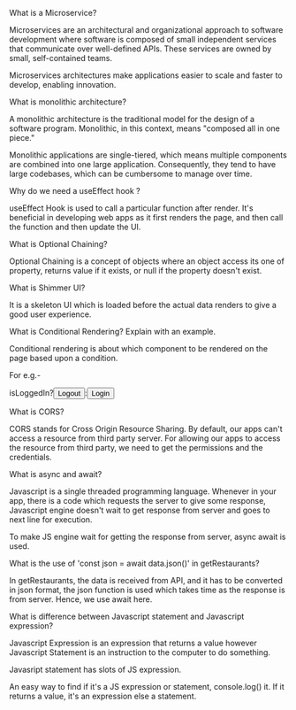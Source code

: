 What is a Microservice?

Microservices are an architectural and organizational approach to software development where software is composed of small independent services that communicate over well-defined APIs. These services are owned by small, self-contained teams.

Microservices architectures make applications easier to scale and faster to develop, enabling innovation.

What is monolithic architecture?

A monolithic architecture is the traditional model for the design of a software program. Monolithic, in this context, means "composed all in one piece."

Monolithic applications are single-tiered, which means multiple components are combined into one large application. Consequently, they tend to have large codebases, which can be cumbersome to manage over time.

Why do we need a useEffect hook ?

useEffect Hook is used to call a particular function after render.
It's beneficial in developing web apps as it first renders the page,
and then call the function and then update the UI.

What is Optional Chaining?

Optional Chaining is a concept of objects where an object access its one of property, returns value if it exists, or null if the property doesn't exist.

What is Shimmer UI?

It is a skeleton UI which is loaded before the actual data renders to give a good user experience.

What is Conditional Rendering? Explain with an example.

Conditional rendering is about which component to be rendered on the page based upon a condition.

For e.g.- 

isLoggedIn?<button>Logout</button>:<button>Login</button>

What is CORS?

CORS stands for Cross Origin Resource Sharing. By default, our apps can't access a resource from third party server. For allowing our apps to access the resource from third party, we need to get the permissions and the credentials.

What is async and await?

Javascript is a single threaded programming language.
Whenever in your app, there is a code which requests the server to give some response, Javascript engine doesn't wait to get response from server and goes to next line for execution.

To make JS engine wait for getting the response from server, async await is used.


What is the use of 'const json = await data.json()' in getRestaurants?

In getRestaurants, the data is received from API, and it has to be converted in json format, the json function is used which takes time as the response is from server. Hence, we use await here.

What is difference between Javascript statement and Javascript expression?

Javascript Expression is an expression that returns a value however Javascript Statement is an instruction to the computer to do something. 

Javasript statement has slots of JS expression.

An easy way to find if it's a JS expression or statement, console.log() it. If it returns a value, it's an expression else a statement.






